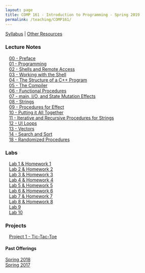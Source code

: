 ```yaml
---
layout: page
title: COMP 161 - Introduction to Programming - Spring 2019
permalink: /teaching/COMP161/
---
```


[Syllabus](/teaching/COMP161/comp161-syllabus.pdf) |
[Other Resources](/teaching/COMP161/comp161-sources.pdf)  

### Lecture Notes

&nbsp;&nbsp;&nbsp;[00 - Preface](/teaching/COMP161/sp18/notes/comp161-lectureNotes-00.pdf)  
&nbsp;&nbsp;&nbsp;[01 - Programming](/teaching/COMP161/sp18/notes/comp161-lectureNotes-01.pdf)  
&nbsp;&nbsp;&nbsp;[02 - Shells and Remote Access](/teaching/COMP161/sp18/notes/comp161-lectureNotes-02.pdf)  
&nbsp;&nbsp;&nbsp;[03 - Working with the Shell](/teaching/COMP161/sp18/notes/comp161-lectureNotes-03.pdf)  
&nbsp;&nbsp;&nbsp;[04 - The Structure of a C++ Program](/teaching/COMP161/sp18/notes/comp161-lectureNotes-04.pdf)  
&nbsp;&nbsp;&nbsp;[05 - The Compiler](/teaching/COMP161/sp18/notes/comp161-lectureNotes-05.pdf)  
&nbsp;&nbsp;&nbsp;[06 - Functional Procedures](/teaching/COMP161/sp18/notes/comp161-lectureNotes-06.pdf)  
&nbsp;&nbsp;&nbsp;[07 - main, I/O, and State Mutation Effects ](/teaching/COMP161/sp18/notes/comp161-lectureNotes-07.pdf)  
&nbsp;&nbsp;&nbsp;[08 - Strings](/teaching/COMP161/sp18/notes/comp161-lectureNotes-08.pdf)  
&nbsp;&nbsp;&nbsp;[09 - Procedures for Effect](/teaching/COMP161/sp18/notes/comp161-lectureNotes-09.pdf)  
&nbsp;&nbsp;&nbsp;[10 - Putting it All Together](/teaching/COMP161/sp18/notes/comp161-lectureNotes-10.pdf)    
&nbsp;&nbsp;&nbsp;[11 - Iterative and Recursive Procedures for Strings](/teaching/COMP161/sp18/notes/comp161-lectureNotes-11.pdf)    
&nbsp;&nbsp;&nbsp;[12 - UI Loops](/teaching/COMP161/sp18/notes/comp161-lectureNotes-12.pdf)    
&nbsp;&nbsp;&nbsp;[13 - Vectors](/teaching/COMP161/sp18/notes/comp161-lectureNotes-13.pdf)  
&nbsp;&nbsp;&nbsp;[14 - Search and Sort](/teaching/COMP161/sp18/notes/comp161-lectureNotes-14.pdf)  
&nbsp;&nbsp;&nbsp;[18 - Randomized Procedures](/teaching/COMP161/sp18/notes/comp161-lectureNotes-18.pdf)  

### Labs

&nbsp;&nbsp;&nbsp;[Lab 1 & Homework 1](/teaching/COMP161/labs/comp161-lab1.pdf)    
&nbsp;&nbsp;&nbsp;[Lab 2 & Homework 2](/teaching/COMP161/labs/comp161-lab2.pdf)    
&nbsp;&nbsp;&nbsp;[Lab 3 & Homework 3](/teaching/COMP161/labs/comp161-lab3.pdf)  
&nbsp;&nbsp;&nbsp;[Lab 4 & Homework 4](/teaching/COMP161/labs/comp161-lab4.pdf)  
&nbsp;&nbsp;&nbsp;[Lab 5 & Homework 5](/teaching/COMP161/labs/comp161-lab5.pdf)  
&nbsp;&nbsp;&nbsp;[Lab 6 & Homework 6](/teaching/COMP161/labs/comp161-lab6.pdf)  
&nbsp;&nbsp;&nbsp;[Lab 7 & Homework 7](/teaching/COMP161/labs/comp161-lab7.pdf)  
&nbsp;&nbsp;&nbsp;[Lab 8 & Homework 8](/teaching/COMP161/labs/comp161-lab8.pdf)  
&nbsp;&nbsp;&nbsp;[Lab 9](/teaching/COMP161/labs/comp161-lab9.pdf)  
&nbsp;&nbsp;&nbsp;[Lab 10](/teaching/COMP161/labs/comp161-lab10.pdf)  


### Projects

&nbsp;&nbsp;&nbsp;[Project 1 - Tic-Tac-Toe](/teaching/COMP161/projects/comp161-proj1d.pdf)  

#### Past Offerings

[Spring 2018](/teaching/COMP161/sp18/)  
[Spring 2017](/teaching/COMP161/sp17/)
